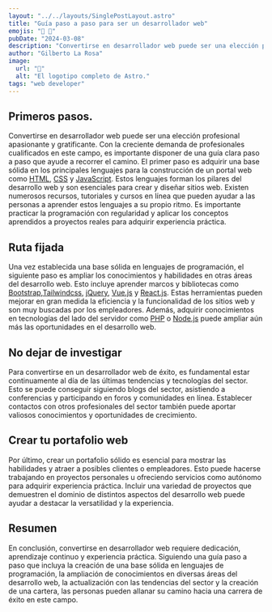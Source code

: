 ```yaml
---
layout: "../../layouts/SinglePostLayout.astro"
title: "Guía paso a paso para ser un desarrollador web"
emojis: "💪 💯"
pubDate: "2024-03-08"
description: "Convertirse en desarrollador web puede ser una elección profesional apasionante y gratificante."
author: "Gilberto La Rosa"
image:
  url: "📝"
  alt: "El logotipo completo de Astro."
tags: "web developer"
---
```


## Primeros pasos.

Convertirse en desarrollador web puede ser una elección profesional apasionante y gratificante. Con la creciente demanda de profesionales cualificados en este campo, es importante disponer de una guía clara paso a paso que ayude a recorrer el camino. El primer paso es adquirir una base sólida en los principales lenguajes para la construcción de un portal web como [HTML](https://es.wikipedia.org/wiki/HTML), [CSS](https://es.wikipedia.org/wiki/CSS) y [JavaScript](https://es.wikipedia.org/wiki/JavaScript). Estos lenguajes forman los pilares del desarrollo web y son esenciales para crear y diseñar sitios web. Existen numerosos recursos, tutoriales y cursos en línea que pueden ayudar a las personas a aprender estos lenguajes a su propio ritmo. Es importante practicar la programación con regularidad y aplicar los conceptos aprendidos a proyectos reales para adquirir experiencia práctica.

## Ruta fijada

Una vez establecida una base sólida en lenguajes de programación, el siguiente paso es ampliar los conocimientos y habilidades en otras áreas del desarrollo web. Esto incluye aprender marcos y bibliotecas como [Bootstrap](https://getbootstrap.esdocu.com/docs/5.3/getting-started/introduction/),[Tailwindcss](https://tailwindcss.com/docs/installation), [jQuery](https://es.wikipedia.org/wiki/JQuery), [Vue.js](https://es.vuejs.org/v2/guide/) y [React.js](https://es.react.dev/learn). Estas herramientas pueden mejorar en gran medida la eficiencia y la funcionalidad de los sitios web y son muy buscadas por los empleadores. Además, adquirir conocimientos en tecnologías del lado del servidor como [PHP](https://www.php.net/) o [Node.js](https://nodejs.org/en/learn/getting-started/introduction-to-nodejs) puede ampliar aún más las oportunidades en el desarrollo web.

## No dejar de investigar

Para convertirse en un desarrollador web de éxito, es fundamental estar continuamente al día de las últimas tendencias y tecnologías del sector. Esto se puede conseguir siguiendo blogs del sector, asistiendo a conferencias y participando en foros y comunidades en línea. Establecer contactos con otros profesionales del sector también puede aportar valiosos conocimientos y oportunidades de crecimiento.

## Crear tu portafolio web

Por último, crear un portafolio sólido es esencial para mostrar las habilidades y atraer a posibles clientes o empleadores. Esto puede hacerse trabajando en proyectos personales u ofreciendo servicios como autónomo para adquirir experiencia práctica. Incluir una variedad de proyectos que demuestren el dominio de distintos aspectos del desarrollo web puede ayudar a destacar la versatilidad y la experiencia.

## Resumen

En conclusión, convertirse en desarrollador web requiere dedicación, aprendizaje continuo y experiencia práctica. Siguiendo una guía paso a paso que incluya la creación de una base sólida en lenguajes de programación, la ampliación de conocimientos en diversas áreas del desarrollo web, la actualización con las tendencias del sector y la creación de una cartera, las personas pueden allanar su camino hacia una carrera de éxito en este campo.
